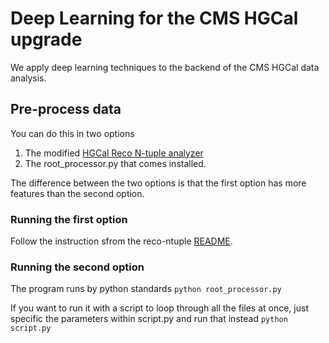 # Deep Learning for the CMS HGCal upgrade
We apply deep learning techniques to the backend of the CMS HGCal data analysis.

## Pre-process data
You can do this in two options

1. The modified [HGCal Reco N-tuple analyzer](https://github.com/kchang2/reco-ntuples)
2. The root_processor.py that comes installed.

The difference between the two options is that the first option has more features than the second option.

### Running the first option
Follow the instruction sfrom the reco-ntuple [README](https://github.com/kchang2/reco-ntuples).

### Running the second option
The program runs by python standards
``` python root_processor.py ```

If you want to run it with a script to loop through all the files at once, just specific the parameters within script.py and run that instead
``` python script.py ```

